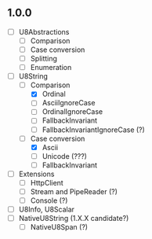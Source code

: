 ## 1.0.0
- [ ] U8Abstractions
    - [ ] Comparison
    - [ ] Case conversion
    - [ ] Splitting
    - [ ] Enumeration
- [ ] U8String
    - [ ] Comparison
        - [x] Ordinal
        - [ ] AsciiIgnoreCase
        - [ ] OrdinalIgnoreCase
        - [ ] FallbackInvariant
        - [ ] FallbackInvariantIgnoreCase (?)
    - [ ] Case conversion
        - [x] Ascii
        - [ ] Unicode (???)
        - [ ] FallbackInvariant
- [ ] Extensions
    - [ ] HttpClient
    - [ ] Stream and PipeReader (?)
    - [ ] Console (?)
- [ ] U8Info, U8Scalar
- [ ] NativeU8String (1.X.X candidate?)
    - [ ] NativeU8Span (?)